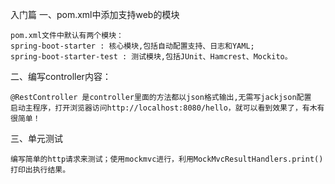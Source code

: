 入门篇
一、pom.xml中添加支持web的模块

	pom.xml文件中默认有两个模块：
	spring-boot-starter : 核心模块,包括自动配置支持、日志和YAML;
	spring-boot-starter-test : 测试模块,包括JUnit、Hamcrest、Mockito。
二、编写controller内容：

	@RestController 是controller里面的方法都以json格式输出,无需写jackjson配置
	启动主程序，打开浏览器访问http://localhost:8080/hello，就可以看到效果了，有木有很简单！
三、单元测试

	编写简单的http请求来测试；使用mockmvc进行，利用MockMvcResultHandlers.print()打印出执行结果。